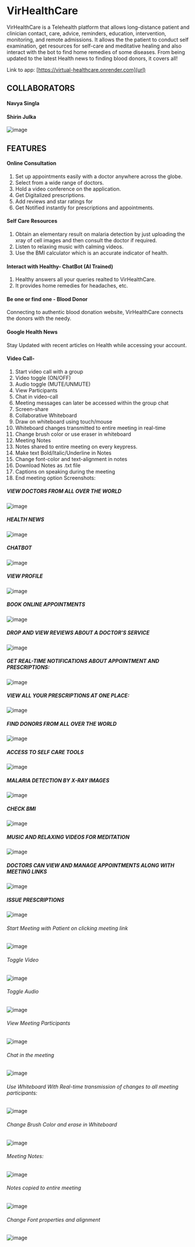 # VirHealthCare
VirHealthCare is a Telehealth platform that allows long-distance patient and clinician contact, care, advice, reminders, education, intervention, monitoring, and remote admissions. It allows the the patient to conduct self examination, get resources for self-care and meditative healing and also interact with the bot to find home remedies of some diseases. From being updated to the latest Health news to finding blood donors, it covers all!



Link to app: [https://virtual-healthcare.onrender.com](url)
## COLLABORATORS
#### Navya Singla
#### Shirin Julka

![image](https://user-images.githubusercontent.com/56020942/132096011-375c2742-4b87-4b8e-8a04-ff616038d92c.png)

## FEATURES

#### Online Consultation
1. Set up appointments easily with a doctor anywhere across the globe.
2. Select from a wide range of doctors.
3. Hold a video conference on the application.
4. Get Digitalized prescriptions.
5. Add reviews and star ratings for 
6. Get Notified instantly for prescriptions and appointments.

#### Self Care Resources
1. Obtain an elementary result on malaria detection by just uploading the xray of cell images and then consult the doctor if required.
2. Listen to relaxing music with calming videos.
3. Use the BMI calculator which is an accurate indicator of health.

#### Interact with Healthy- ChatBot (AI Trained)
1. Healthy answers all your queries realted to VirHealthCare.
2. It provides home remedies for headaches, etc.

#### Be one or find one - Blood Donor
Connecting to authentic blood donation website, VirHealthCare connects the donors with the needy.

#### Google Health News
Stay Updated with recent articles on Health while accessing your account.

#### Video Call-
1. Start video call with a group
2. Video toggle (ON/OFF)
3. Audio toggle (MUTE/UNMUTE)
4. View Participants
5. Chat in video-call 
6. Meeting messages can later be accessed within the group chat
7. Screen-share
8. Collaborative Whiteboard
9. Draw on whiteboard using touch/mouse
10. Whiteboard changes transmitted to entire meeting in real-time
11. Change brush color or use eraser in whiteboard
12. Meeting Notes
13. Notes shared to entire meeting on every keypress.
14. Make text Bold/Italic/Underline in Notes
15. Change font-color and text-alignment in notes
16. Download Notes as .txt file 
17. Captions on speaking during the meeting
18. End meeting option
Screenshots:
##### VIEW DOCTORS FROM ALL OVER THE WORLD
![image](https://user-images.githubusercontent.com/60549106/132103536-cbbb1d7e-0443-4a0e-bf68-578da6434291.png)

##### HEALTH NEWS
![image](https://user-images.githubusercontent.com/60549106/132103919-5df480c9-fabc-4636-8368-f1572707d04f.png)

##### CHATBOT
![image](https://user-images.githubusercontent.com/56020942/132096807-b22e8fc1-4afe-434d-af8c-6b2daf8cc0cf.png)

##### VIEW PROFILE
![image](https://user-images.githubusercontent.com/56020942/132096698-1149936c-4b1d-4a25-b5e7-b171324bda98.png)

##### BOOK ONLINE APPOINTMENTS
![image](https://user-images.githubusercontent.com/60549106/132103596-8eefdae8-f078-4aed-963f-60b54114c57c.png)

##### DROP AND VIEW REVIEWS ABOUT A DOCTOR'S SERVICE
![image](https://user-images.githubusercontent.com/60549106/132103624-26f9c4de-8ef7-4506-b472-45cab76eb8e7.png)

##### GET REAL-TIME NOTIFICATIONS ABOUT APPOINTMENT AND PRESCRIPTIONS:
![image](https://user-images.githubusercontent.com/90545403/132979300-33fa44c1-63ad-4207-92f2-b082d835e817.png)

##### VIEW ALL YOUR PRESCRIPTIONS AT ONE PLACE:
![image](https://user-images.githubusercontent.com/60549106/132103696-2f264674-2d1f-4fa8-8912-af8cb81573dd.png)

##### FIND DONORS FROM ALL OVER THE WORLD
![image](https://user-images.githubusercontent.com/60549106/132103708-9e935cc8-0379-4ac9-916a-9c97012d4a21.png)

##### ACCESS TO SELF CARE TOOLS
![image](https://user-images.githubusercontent.com/60549106/132103734-7bf9f780-32f4-4a46-b32d-ad76fc38f558.png)

##### MALARIA DETECTION BY X-RAY IMAGES
![image](https://user-images.githubusercontent.com/60549106/132103887-b182fa40-e834-4905-8d11-fd76bce656ee.png)

##### CHECK BMI
![image](https://user-images.githubusercontent.com/60549106/132103798-609be37a-ab47-4fa5-8574-976c3a4274ed.png)

##### MUSIC AND RELAXING VIDEOS FOR MEDITATION
![image](https://user-images.githubusercontent.com/60549106/132103858-3777b60a-32f3-462f-8b87-2bb3b7a3cb72.png)

##### DOCTORS CAN VIEW AND MANAGE APPOINTMENTS ALONG WITH MEETING LINKS
![image](https://user-images.githubusercontent.com/60549106/132104015-4f1c08b4-33ce-4568-9f36-851b3214625d.png)

##### ISSUE PRESCRIPTIONS
![image](https://user-images.githubusercontent.com/60549106/132104027-eee77a4e-3076-43af-8bba-525fd8fdf00b.png)
###### Start Meeting with Patient on clicking meeting link
![image](https://user-images.githubusercontent.com/80400920/125485318-26c9a528-feac-4fd8-9b87-2ada409cf3e4.png)
###### Toggle Video
![image](https://user-images.githubusercontent.com/80400920/125489299-2599af0a-d28f-441d-aae2-9ae49457fc32.png)
###### Toggle Audio
![image](https://user-images.githubusercontent.com/80400920/125489429-5f8acc6a-0e3e-4574-bca5-c90b5149790c.png)
###### View Meeting Participants
![image](https://user-images.githubusercontent.com/80400920/125489570-0a860bde-1f11-4905-a985-69985d11ce5f.png)
###### Chat in the meeting
![image](https://user-images.githubusercontent.com/80400920/125489721-16c24faf-d644-4cda-a2e2-fbf6bfa068db.png)
###### Use Whiteboard With Real-time transmission of changes to all meeting participants:
![image](https://user-images.githubusercontent.com/80400920/125490423-c09b09fd-8293-40c0-9dc1-390892ef5556.png)
###### Change Brush Color and erase in Whiteboard
![image](https://user-images.githubusercontent.com/80400920/125490716-a0092abf-a3ae-42c6-8b18-1004bcc7f6e9.png)
###### Meeting Notes:
![image](https://user-images.githubusercontent.com/80400920/125490782-0a870768-7744-435e-832c-db0c44249a9c.png)
###### Notes copied to entire meeting
![image](https://user-images.githubusercontent.com/80400920/125491107-5e3420f6-96f5-45a2-ae4b-9460389f5026.png)
###### Change Font properties and alignment
![image](https://user-images.githubusercontent.com/80400920/125491273-09cea900-d3cf-4fcb-bf3c-98461441f35a.png)



